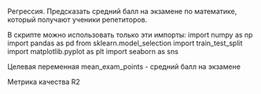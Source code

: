 Регрессия. Предсказать средний балл на экзамене по математике, который получают ученики репетиторов.

В скрипте можно использовать только эти импорты:
import numpy as np
import pandas as pd
from sklearn.model_selection import train_test_split
import matplotlib.pyplot as plt
import seaborn as sns

Целевая переменная
mean_exam_points - средний балл на экзамене

Метрика качества
R2
